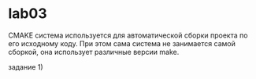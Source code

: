 # lab03

CMAKE система используется для автоматической сборки проекта по его исходному коду. При этом сама система не занимается самой сборкой, она использует различные версии make. 

задание 1)
